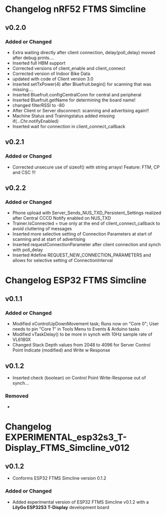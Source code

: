 # Changelog nRF52 FTMS Simcline

## v0.2.0

### Added or Changed
- Extra waiting directly after client connection, delay(poll_delay) moved after debug prints....
- Inserted full HBM support
- Corrected versions of client_enable and client_connect
- Corrected version of Indoor Bike Data
- updated with code of Client version 3.0
- Inserted setTxPower(4) after Bluefruit.begin() for scanning that was missing....
- Inserted Bluefruit.configCentralConn for central and peripheral
- Inserted Bluefruit.getName for determining the board name!
- changed filterRSSI to -80
- After Client or Server disconnect: scanning and advertising again!!
- Machine Status and Trainingstatus added missing if(...Chr.notifyEnabled)
- Inserted wait for connection in client_connect_callback 

## v0.2.1

### Added or Changed
- Corrected unsecure use of sizeof() with string arrays! Feature: FTM, CP and CSC !!!

## v0.2.2

### Added or Changed
- Phone upload with Server_Sends_NUS_TXD_Persistent_Settings realized after Central CCCD Notify enabled on NUS_TXD
- Trainer.IsConnected = true only at the end of client_connect_callback to avoid cluttering of messages
- Inserted more selective setting of Connection Parameters at start of scanning and at start of advertising
- Inserted requestConnectionParameter after client connection and synch with poll_delay
- Inserted #define REQUEST_NEW_CONNECTION_PARAMETERS and allows for selective setting of ConnectionInterval
  
# Changelog ESP32 FTMS Simcline

## v0.1.1

### Added or Changed
- Modified xControlUpDownMovement task; Runs now on "Core 0"; User needs to pin "Core 1" in Tools Menu to Events & Arduino tasks
- Modified vTaskDelay() to be more in synch with 10Hz sample rate of VL6180X
- Changed Stack Depth values from 2048 to 4096 for Server Control Point Indicate (modified) and Write w Response

## v0.1.2
- Inserted check (boolean) on Control Point Write-Response out of synch...

### Removed
-

# Changelog EXPERIMENTAL_esp32s3_T-Display_FTMS_Simcline_v012

## v0.1.2
- Conforms ESP32 FTMS Simcline version 0.1.2

### Added or Changed
- Added experimental version of ESP32 FTMS Simcline v0.1.2 with a <b>LilyGo ESP32S3 T-Display</b> development board
